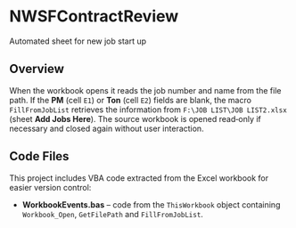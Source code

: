 # NWSFContractReview
Automated sheet for new job start up

## Overview
When the workbook opens it reads the job number and name from the file path. If the **PM** (cell `E1`) or **Ton** (cell `E2`) fields are blank, the macro `FillFromJobList` retrieves the information from `F:\JOB LIST\JOB LIST2.xlsx` (sheet **Add Jobs Here**). The source workbook is opened read‑only if necessary and closed again without user interaction.

## Code Files
This project includes VBA code extracted from the Excel workbook for easier version control:

* **WorkbookEvents.bas** – code from the `ThisWorkbook` object containing `Workbook_Open`, `GetFilePath` and `FillFromJobList`.
